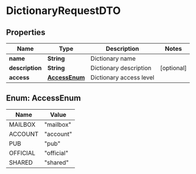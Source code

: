 # DictionaryRequestDTO

## Properties
Name | Type | Description | Notes
------------ | ------------- | ------------- | -------------
**name** | **String** | Dictionary name | 
**description** | **String** | Dictionary description |  [optional]
**access** | [**AccessEnum**](#AccessEnum) | Dictionary access level | 

<a name="AccessEnum"></a>
## Enum: AccessEnum
Name | Value
---- | -----
MAILBOX | &quot;mailbox&quot;
ACCOUNT | &quot;account&quot;
PUB | &quot;pub&quot;
OFFICIAL | &quot;official&quot;
SHARED | &quot;shared&quot;
